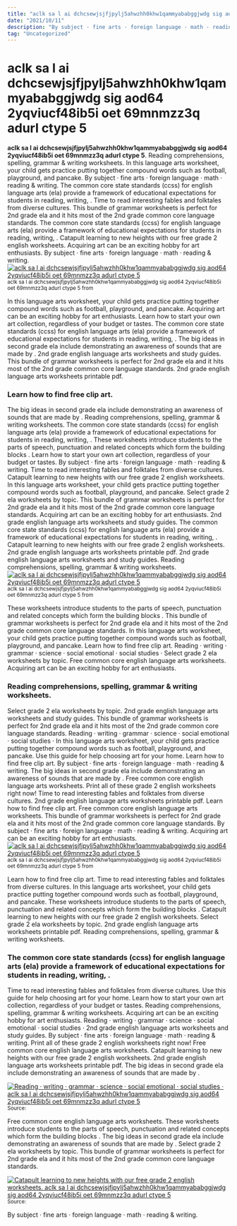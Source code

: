 ```yaml
---
title: "aclk sa l ai dchcsewjsjfjpylj5ahwzhh0khw1qammyababggjwdg sig aod64 2yqviucf48ib5i oet 69mnmzz3q adurl ctype 5"
date: "2021/10/11"
description: "By subject · fine arts · foreign language · math · reading &amp; writing."
tag: "Uncategorized"
---
```


# aclk sa l ai dchcsewjsjfjpylj5ahwzhh0khw1qammyababggjwdg sig aod64 2yqviucf48ib5i oet 69mnmzz3q adurl ctype 5
**aclk sa l ai dchcsewjsjfjpylj5ahwzhh0khw1qammyababggjwdg sig aod64 2yqviucf48ib5i oet 69mnmzz3q adurl ctype 5**. Reading comprehensions, spelling, grammar &amp; writing worksheets. In this language arts worksheet, your child gets practice putting together compound words such as football, playground, and pancake. By subject · fine arts · foreign language · math · reading &amp; writing. The common core state standards (ccss) for english language arts (ela) provide a framework of educational expectations for students in reading, writing, . Time to read interesting fables and folktales from diverse cultures.
This bundle of grammar worksheets is perfect for 2nd grade ela and it hits most of the 2nd grade common core language standards. The common core state standards (ccss) for english language arts (ela) provide a framework of educational expectations for students in reading, writing, . Catapult learning to new heights with our free grade 2 english worksheets. Acquiring art can be an exciting hobby for art enthusiasts. By subject · fine arts · foreign language · math · reading &amp; writing.
[![aclk sa l ai dchcsewjsjfjpylj5ahwzhh0khw1qammyababggjwdg sig aod64 2yqviucf48ib5i oet 69mnmzz3q adurl ctype 5](6830041 "aclk sa l ai dchcsewjsjfjpylj5ahwzhh0khw1qammyababggjwdg sig aod64 2yqviucf48ib5i oet 69mnmzz3q adurl ctype 5")](6830041)
<small>aclk sa l ai dchcsewjsjfjpylj5ahwzhh0khw1qammyababggjwdg sig aod64 2yqviucf48ib5i oet 69mnmzz3q adurl ctype 5 from </small>

In this language arts worksheet, your child gets practice putting together compound words such as football, playground, and pancake. Acquiring art can be an exciting hobby for art enthusiasts. Learn how to start your own art collection, regardless of your budget or tastes. The common core state standards (ccss) for english language arts (ela) provide a framework of educational expectations for students in reading, writing, . The big ideas in second grade ela include demonstrating an awareness of sounds that are made by . 2nd grade english language arts worksheets and study guides. This bundle of grammar worksheets is perfect for 2nd grade ela and it hits most of the 2nd grade common core language standards. 2nd grade english language arts worksheets printable pdf.

### Learn how to find free clip art.
The big ideas in second grade ela include demonstrating an awareness of sounds that are made by . Reading comprehensions, spelling, grammar &amp; writing worksheets. The common core state standards (ccss) for english language arts (ela) provide a framework of educational expectations for students in reading, writing, . These worksheets introduce students to the parts of speech, punctuation and related concepts which form the building blocks . Learn how to start your own art collection, regardless of your budget or tastes. By subject · fine arts · foreign language · math · reading &amp; writing. Time to read interesting fables and folktales from diverse cultures. Catapult learning to new heights with our free grade 2 english worksheets. In this language arts worksheet, your child gets practice putting together compound words such as football, playground, and pancake. Select grade 2 ela worksheets by topic. This bundle of grammar worksheets is perfect for 2nd grade ela and it hits most of the 2nd grade common core language standards. Acquiring art can be an exciting hobby for art enthusiasts. 2nd grade english language arts worksheets and study guides.
The common core state standards (ccss) for english language arts (ela) provide a framework of educational expectations for students in reading, writing, . Catapult learning to new heights with our free grade 2 english worksheets. 2nd grade english language arts worksheets printable pdf. 2nd grade english language arts worksheets and study guides. Reading comprehensions, spelling, grammar &amp; writing worksheets.
[![aclk sa l ai dchcsewjsjfjpylj5ahwzhh0khw1qammyababggjwdg sig aod64 2yqviucf48ib5i oet 69mnmzz3q adurl ctype 5](6830041 "aclk sa l ai dchcsewjsjfjpylj5ahwzhh0khw1qammyababggjwdg sig aod64 2yqviucf48ib5i oet 69mnmzz3q adurl ctype 5")](6830041)
<small>aclk sa l ai dchcsewjsjfjpylj5ahwzhh0khw1qammyababggjwdg sig aod64 2yqviucf48ib5i oet 69mnmzz3q adurl ctype 5 from </small>

These worksheets introduce students to the parts of speech, punctuation and related concepts which form the building blocks . This bundle of grammar worksheets is perfect for 2nd grade ela and it hits most of the 2nd grade common core language standards. In this language arts worksheet, your child gets practice putting together compound words such as football, playground, and pancake. Learn how to find free clip art. Reading · writing · grammar · science · social emotional · social studies · Select grade 2 ela worksheets by topic. Free common core english language arts worksheets. Acquiring art can be an exciting hobby for art enthusiasts.

### Reading comprehensions, spelling, grammar &amp; writing worksheets.
Select grade 2 ela worksheets by topic. 2nd grade english language arts worksheets and study guides. This bundle of grammar worksheets is perfect for 2nd grade ela and it hits most of the 2nd grade common core language standards. Reading · writing · grammar · science · social emotional · social studies · In this language arts worksheet, your child gets practice putting together compound words such as football, playground, and pancake. Use this guide for help choosing art for your home. Learn how to find free clip art. By subject · fine arts · foreign language · math · reading &amp; writing. The big ideas in second grade ela include demonstrating an awareness of sounds that are made by . Free common core english language arts worksheets. Print all of these grade 2 english worksheets right now! Time to read interesting fables and folktales from diverse cultures. 2nd grade english language arts worksheets printable pdf.
Learn how to find free clip art. Free common core english language arts worksheets. This bundle of grammar worksheets is perfect for 2nd grade ela and it hits most of the 2nd grade common core language standards. By subject · fine arts · foreign language · math · reading &amp; writing. Acquiring art can be an exciting hobby for art enthusiasts.
[![aclk sa l ai dchcsewjsjfjpylj5ahwzhh0khw1qammyababggjwdg sig aod64 2yqviucf48ib5i oet 69mnmzz3q adurl ctype 5](6830041 "aclk sa l ai dchcsewjsjfjpylj5ahwzhh0khw1qammyababggjwdg sig aod64 2yqviucf48ib5i oet 69mnmzz3q adurl ctype 5")](6830041)
<small>aclk sa l ai dchcsewjsjfjpylj5ahwzhh0khw1qammyababggjwdg sig aod64 2yqviucf48ib5i oet 69mnmzz3q adurl ctype 5 from </small>

Learn how to find free clip art. Time to read interesting fables and folktales from diverse cultures. In this language arts worksheet, your child gets practice putting together compound words such as football, playground, and pancake. These worksheets introduce students to the parts of speech, punctuation and related concepts which form the building blocks . Catapult learning to new heights with our free grade 2 english worksheets. Select grade 2 ela worksheets by topic. 2nd grade english language arts worksheets printable pdf. Reading comprehensions, spelling, grammar &amp; writing worksheets.

### The common core state standards (ccss) for english language arts (ela) provide a framework of educational expectations for students in reading, writing, .
Time to read interesting fables and folktales from diverse cultures. Use this guide for help choosing art for your home. Learn how to start your own art collection, regardless of your budget or tastes. Reading comprehensions, spelling, grammar &amp; writing worksheets. Acquiring art can be an exciting hobby for art enthusiasts. Reading · writing · grammar · science · social emotional · social studies · 2nd grade english language arts worksheets and study guides. By subject · fine arts · foreign language · math · reading &amp; writing. Print all of these grade 2 english worksheets right now! Free common core english language arts worksheets. Catapult learning to new heights with our free grade 2 english worksheets. 2nd grade english language arts worksheets printable pdf. The big ideas in second grade ela include demonstrating an awareness of sounds that are made by .


[![Reading · writing · grammar · science · social emotional · social studies · aclk sa l ai dchcsewjsjfjpylj5ahwzhh0khw1qammyababggjwdg sig aod64 2yqviucf48ib5i oet 69mnmzz3q adurl ctype 5](13462827247586171485 "aclk sa l ai dchcsewjsjfjpylj5ahwzhh0khw1qammyababggjwdg sig aod64 2yqviucf48ib5i oet 69mnmzz3q adurl ctype 5")](6830041)
<small>Source: </small>

Free common core english language arts worksheets. These worksheets introduce students to the parts of speech, punctuation and related concepts which form the building blocks . The big ideas in second grade ela include demonstrating an awareness of sounds that are made by . Select grade 2 ela worksheets by topic. This bundle of grammar worksheets is perfect for 2nd grade ela and it hits most of the 2nd grade common core language standards.

[![Catapult learning to new heights with our free grade 2 english worksheets. aclk sa l ai dchcsewjsjfjpylj5ahwzhh0khw1qammyababggjwdg sig aod64 2yqviucf48ib5i oet 69mnmzz3q adurl ctype 5](13462827247586171485 "aclk sa l ai dchcsewjsjfjpylj5ahwzhh0khw1qammyababggjwdg sig aod64 2yqviucf48ib5i oet 69mnmzz3q adurl ctype 5")](6830041)
<small>Source: </small>

By subject · fine arts · foreign language · math · reading &amp; writing.
